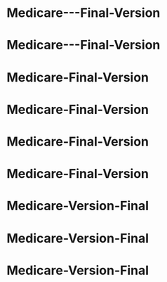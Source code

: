 # Medicare---Final-Version
# Medicare---Final-Version
# Medicare-Final-Version
# Medicare-Final-Version
# Medicare-Final-Version
# Medicare-Final-Version
# Medicare-Version-Final
# Medicare-Version-Final
# Medicare-Version-Final
